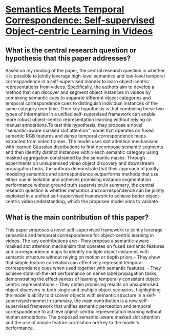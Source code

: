 # [Semantics Meets Temporal Correspondence: Self-supervised Object-centric   Learning in Videos](https://arxiv.org/abs/2308.09951)

## What is the central research question or hypothesis that this paper addresses?

Based on my reading of the paper, the central research question is whether it is possible to jointly leverage high-level semantics and low-level temporal correspondence in a self-supervised manner to learn object-centric representations from videos. Specifically, the authors aim to develop a method that can discover and segment object instances in videos by combining semantic cues to separate different object categories and temporal correspondence cues to distinguish individual instances of the same category over time. Their key hypothesis is that combining these two types of information in a unified self-supervised framework can enable more robust object-centric representation learning without relying on manual annotations.To test this hypothesis, they propose a novel "semantic-aware masked slot attention" model that operates on fused semantic RGB features and dense temporal correspondence maps extracted from video frames. The model uses slot attention mechanisms with learned Gaussian distributions to first decompose semantic segments and then identify distinct instances within each semantic category using masked aggregation constrained by the semantic masks. Through experiments on unsupervised video object discovery and downstream propagation tasks, the authors demonstrate that their approach of jointly modeling semantics and correspondence outperforms methods that use either cue in isolation and achieves promising instance segmentation performance without ground truth supervision.In summary, the central research question is whether semantics and correspondence can be jointly exploited in a unified self-supervised framework to achieve better object-centric video understanding, which the proposed model aims to validate.


## What is the main contribution of this paper?

This paper proposes a novel self-supervised framework to jointly leverage semantics and temporal correspondence for object-centric learning in videos. The key contributions are:- They propose a semantic-aware masked slot attention mechanism that operates on fused semantic features and correspondence maps to identify multiple object instances with semantic structure without relying on motion or depth priors.- They show that simple feature correlation can effectively represent temporal correspondence cues when used together with semantic features. - They achieve state-of-the-art performance on dense label propagation tasks, demonstrating the effectiveness of learning temporally consistent object-centric representations.- They obtain promising results on unsupervised object discovery in both single and multiple object scenarios, highlighting the model's ability to discover objects with semantic structure in a self-supervised manner.In summary, the main contribution is a new self-supervised framework that unifies semantic perception and temporal correspondence to achieve object-centric representation learning without human annotations. The proposed semantic-aware masked slot attention and the use of simple feature correlation are key to the model's performance.
